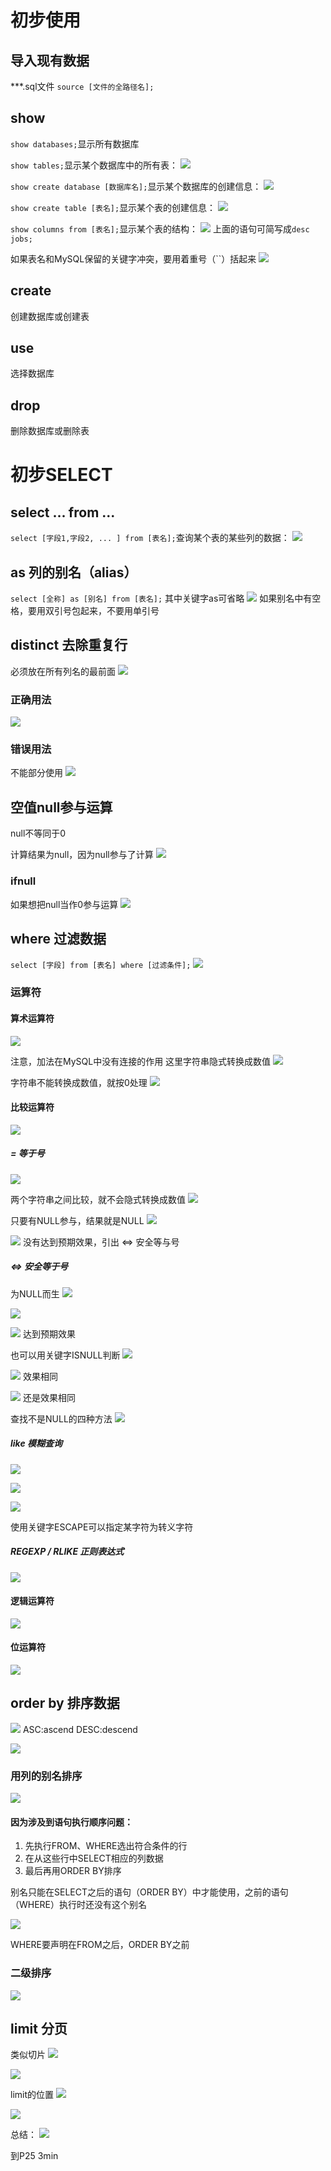 # 初步使用

## 导入现有数据

***.sql文件
```source [文件的全路径名];```

## show 

```show databases;```显示所有数据库

```show tables;```显示某个数据库中的所有表：
![](2022-12-08-15-50-51.png)

```show create database [数据库名];```显示某个数据库的创建信息：
![](2022-12-08-15-57-44.png)

```show create table [表名];```显示某个表的创建信息：
![](2022-12-08-15-49-00.png)

```show columns from [表名];```显示某个表的结构：
![](2022-12-08-15-52-43.png)
上面的语句可简写成```desc jobs;```

如果表名和MySQL保留的关键字冲突，要用着重号（``）括起来
![](2022-12-08-16-16-51.png)

## create

创建数据库或创建表

## use

选择数据库

## drop

删除数据库或删除表

# 初步SELECT

## select ... from ...

```select [字段1,字段2, ... ] from [表名];```查询某个表的某些列的数据：
![](2022-12-08-15-59-20.png)

## as 列的别名（alias）

```select [全称] as [别名] from [表名];```
其中关键字as可省略
![](2022-12-08-16-06-50.png)
如果别名中有空格，要用双引号包起来，不要用单引号

## distinct 去除重复行

必须放在所有列名的最前面
![](2022-12-08-16-19-03.png)

### 正确用法

![](2022-12-08-16-22-59.png)

### 错误用法

不能部分使用
![](2022-12-08-16-21-24.png)

## 空值null参与运算

null不等同于0

计算结果为null，因为null参与了计算
![](2022-12-08-16-29-45.png)

### ifnull

如果想把null当作0参与运算
![](2022-12-08-16-32-12.png)

## where 过滤数据

```select [字段] from [表名] where [过滤条件];```
![](2022-12-08-16-43-45.png)

### 运算符

#### 算术运算符

![](2022-12-08-22-08-14.png)

注意，加法在MySQL中没有连接的作用
这里字符串隐式转换成数值
![](2022-12-08-22-11-16.png)

字符串不能转换成数值，就按0处理
![](2022-12-08-22-12-12.png)

#### 比较运算符

![](2022-12-08-22-16-35.png)

##### = 等于号

![](2022-12-08-22-19-54.png)

两个字符串之间比较，就不会隐式转换成数值
![](2022-12-08-22-20-37.png)

只要有NULL参与，结果就是NULL
![](2022-12-08-22-23-06.png)

![](2022-12-08-22-26-44.png)
没有达到预期效果，引出 <=> 安全等与号

##### <=> 安全等于号

为NULL而生
![](2022-12-08-22-29-32.png)

![](2022-12-08-22-30-22.png)

![](2022-12-08-22-31-16.png)
达到预期效果

也可以用关键字ISNULL判断
![](2022-12-08-22-33-29.png)

![](2022-12-08-22-34-25.png)
效果相同

![](2022-12-08-22-36-06.png)
还是效果相同

查找不是NULL的四种方法
![](2022-12-08-22-38-12.png)

##### like 模糊查询

![](2022-12-08-22-49-42.png)

![](2022-12-08-22-50-47.png)

![](2022-12-08-22-53-51.png)

使用关键字ESCAPE可以指定某字符为转义字符

##### REGEXP / RLIKE 正则表达式

![](2022-12-08-22-58-54.png)

#### 逻辑运算符

![](2022-12-08-22-59-57.png)

#### 位运算符

![](2022-12-08-23-02-04.png)

## order by 排序数据

![](2022-12-08-23-42-37.png)
ASC:ascend
DESC:descend

![](2022-12-08-23-44-06.png)

### 用列的别名排序

![](2022-12-08-23-48-13.png)

#### 因为涉及到语句执行顺序问题：
1. 先执行FROM、WHERE选出符合条件的行
2. 在从这些行中SELECT相应的列数据
3. 最后再用ORDER BY排序

别名只能在SELECT之后的语句（ORDER BY）中才能使用，之前的语句（WHERE）执行时还没有这个别名

![](2022-12-08-23-53-29.png)

WHERE要声明在FROM之后，ORDER BY之前

### 二级排序

![](2022-12-09-00-01-31.png)

## limit 分页

类似切片
![](2022-12-09-00-05-28.png)

![](2022-12-09-00-06-36.png)

limit的位置
![](2022-12-09-00-09-00.png)

![](2022-12-09-00-11-14.png)

总结：
![](2022-12-09-00-19-31.png)




到P25  3min